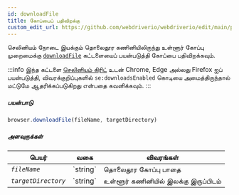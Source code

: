 ```yaml
---
id: downloadFile
title: கோப்பைப் பதிவிறக்கு
custom_edit_url: https://github.com/webdriverio/webdriverio/edit/main/packages/webdriverio/src/commands/browser/downloadFile.ts
---
```


செலினியம் நோடை இயக்கும் தொலைதூர கணினியிலிருந்து உள்ளூர் கோப்பு முறைமைக்கு [`downloadFile`](https://webdriver.io/docs/api/selenium#downloadFile) கட்டளையைப் பயன்படுத்தி கோப்பை பதிவிறக்கவும்.

:::info
இந்த கட்டளை [செலினியம் கிரிட்](https://www.selenium.dev/documentation/en/grid/) உடன் Chrome, Edge அல்லது Firefox ஐப் பயன்படுத்தி, விவரக்குறிப்புகளில் `se:downloadsEnabled` கொடியை அமைத்திருந்தால் மட்டுமே ஆதரிக்கப்படுகிறது என்பதை கவனிக்கவும்.
:::

##### பயன்பாடு

```js
browser.downloadFile(fileName, targetDirectory)
```

##### அளவுருக்கள்

<table>
  <thead>
    <tr>
      <th>பெயர்</th><th>வகை</th><th>விவரங்கள்</th>
    </tr>
  </thead>
  <tbody>
    <tr>
      <td><code><var>fileName</var></code></td>
      <td>`string`</td>
      <td>தொலைதூர கோப்பு பாதை</td>
    </tr>
    <tr>
      <td><code><var>targetDirectory</var></code></td>
      <td>`string`</td>
      <td>உள்ளூர் கணினியில் இலக்கு இருப்பிடம்</td>
    </tr>
  </tbody>
</table>